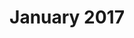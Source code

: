 ---
title: January 2017
showTitle: true
showOnHomepage: true
image: /img/drawings/cocacola.jpg
materials: pencil, blending stump, colored pencils, white sharpie
description:
---